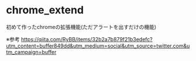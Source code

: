 # chrome_extend
初めて作ったchromeの拡張機能(ただアラートを出すだけの機能)


※参考
https://qiita.com/RyBB/items/32b2a7b879f21b3edefc?utm_content=buffer849dd&utm_medium=social&utm_source=twitter.com&utm_campaign=buffer
